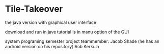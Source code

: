# Tile-Takeover
the java version with graphical user interface

download and run in jave tutorial is in manu option of the GUI

system programing semester project
teammember: Jacob Shade (he has an android version on his repository)
            Rob Kerkula

